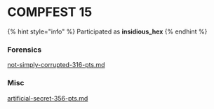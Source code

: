 # COMPFEST 15

{% hint style="info" %}
Participated as **insidious\_hex**
{% endhint %}

### Forensics

[not-simply-corrupted-316-pts.md](not-simply-corrupted-316-pts.md "mention")

### Misc

[artificial-secret-356-pts.md](artificial-secret-356-pts.md "mention")
